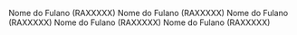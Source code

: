 Nome do Fulano  (RAXXXXX)
Nome do Fulano  (RAXXXXX)
Nome do Fulano  (RAXXXXX)
Nome do Fulano  (RAXXXXX)
Nome do Fulano  (RAXXXXX)
